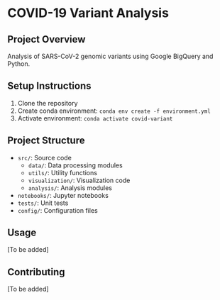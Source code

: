 # COVID-19 Variant Analysis

## Project Overview
Analysis of SARS-CoV-2 genomic variants using Google BigQuery and Python.

## Setup Instructions
1. Clone the repository
2. Create conda environment: `conda env create -f environment.yml`
3. Activate environment: `conda activate covid-variant`

## Project Structure
- `src/`: Source code
  - `data/`: Data processing modules
  - `utils/`: Utility functions
  - `visualization/`: Visualization code
  - `analysis/`: Analysis modules
- `notebooks/`: Jupyter notebooks
- `tests/`: Unit tests
- `config/`: Configuration files

## Usage
[To be added]

## Contributing
[To be added]
